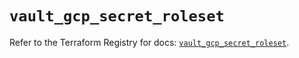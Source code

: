 # `vault_gcp_secret_roleset`

Refer to the Terraform Registry for docs: [`vault_gcp_secret_roleset`](https://registry.terraform.io/providers/hashicorp/vault/4.8.0/docs/resources/gcp_secret_roleset).
